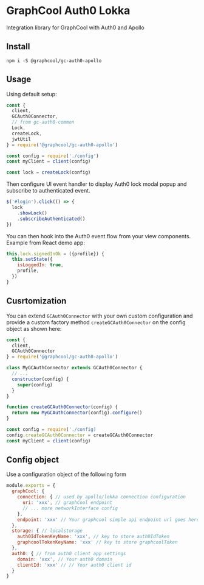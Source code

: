 # GraphCool Auth0 Lokka

Integration library for GraphCool with Auth0 and Apollo

## Install

`npm i -S @graphcool/gc-auth0-apollo`

## Usage

Using default setup:

```js
const {
  client,
  GCAuth0Connector,
  // from gc-auth0-common
  Lock,
  createLock,
  jwtUtil
} = require('@graphcool/gc-auth0-apollo')

const config = require('./config')
const myClient = client(config)

const lock = createLock(config)
```

Then configure UI event handler to display Auth0 lock modal popup and subscribe to authenticated event.

```js
$('#login').click(() => {
  lock
    .showLock()
    .subscribeAuthenticated()
})
```

You can then hook into the Auth0 event flow from your view components.
Example from React demo app:

```js
this.lock.signedInOk = ({profile}) {
  this.setState({
    isLoggedIn: true,
    profile,
  })
}
```

## Cusrtomization

You can extend `GCAuth0Connector` with your own custom configuration and provide a custom factory method `createGCAuth0Connector` on the config object as shown here:

```js
const {
  client,
  GCAuth0Connector
} = require('@graphcool/gc-auth0-apollo')

class MyGCAuthConnector extends GCAuth0Connector {
  // ...
  constructor(config) {
    super(config)
  }
}

function createGCAuth0Connector(config) {
  return new MyGCAuthConnector(config).configure()
}

const config = require('./config)
config.createGCAuth0Connector = createGCAuth0Connector
const myClient = client(config)
```

## Config object

Use a configuration object of the following form

```js
module.exports = {
  graphCool: {
    connection: { // used by apollo/lokka connection configuration
      uri: 'xxx', // graphCool endpoint
      // ... more networkInterface config
    },
    endpoint: 'xxx' // Your graphcool simple api endpoint url goes here
  },
  storage: { // localstorage
    auth0IdTokenKeyName: 'xxx', // key to store auth0IdToken
    graphcoolTokenKeyName: 'xxx' // key to store graphcoolToken
  },
  auth0: { // from auth0 client app settings
    domain: 'xxx', // Your auth0 domain
    clientId: 'xxx' // // Your auth0 client id
  }
}
```

